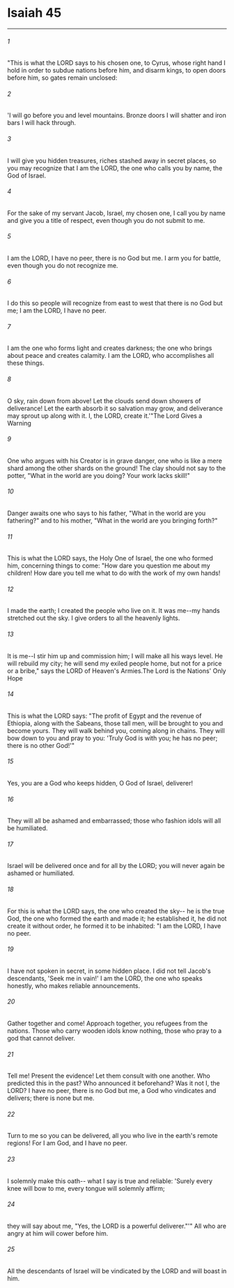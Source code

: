 # Isaiah 45
***



###### 1 
"This is what the LORD says to his chosen one, to Cyrus, whose right hand I hold in order to subdue nations before him, and disarm kings, to open doors before him, so gates remain unclosed: 

###### 2 
'I will go before you and level mountains. Bronze doors I will shatter and iron bars I will hack through. 

###### 3 
I will give you hidden treasures, riches stashed away in secret places, so you may recognize that I am the LORD, the one who calls you by name, the God of Israel. 

###### 4 
For the sake of my servant Jacob, Israel, my chosen one, I call you by name and give you a title of respect, even though you do not submit to me. 

###### 5 
I am the LORD, I have no peer, there is no God but me. I arm you for battle, even though you do not recognize me. 

###### 6 
I do this so people will recognize from east to west that there is no God but me; I am the LORD, I have no peer. 

###### 7 
I am the one who forms light and creates darkness; the one who brings about peace and creates calamity. I am the LORD, who accomplishes all these things. 

###### 8 
O sky, rain down from above! Let the clouds send down showers of deliverance! Let the earth absorb it so salvation may grow, and deliverance may sprout up along with it. I, the LORD, create it.'"The Lord Gives a Warning 

###### 9 
One who argues with his Creator is in grave danger, one who is like a mere shard among the other shards on the ground! The clay should not say to the potter, "What in the world are you doing? Your work lacks skill!" 

###### 10 
Danger awaits one who says to his father, "What in the world are you fathering?" and to his mother, "What in the world are you bringing forth?" 

###### 11 
This is what the LORD says, the Holy One of Israel, the one who formed him, concerning things to come: "How dare you question me about my children! How dare you tell me what to do with the work of my own hands! 

###### 12 
I made the earth; I created the people who live on it. It was me--my hands stretched out the sky. I give orders to all the heavenly lights. 

###### 13 
It is me--I stir him up and commission him; I will make all his ways level. He will rebuild my city; he will send my exiled people home, but not for a price or a bribe," says the LORD of Heaven's Armies.The Lord is the Nations' Only Hope 

###### 14 
This is what the LORD says: "The profit of Egypt and the revenue of Ethiopia, along with the Sabeans, those tall men, will be brought to you and become yours. They will walk behind you, coming along in chains. They will bow down to you and pray to you: 'Truly God is with you; he has no peer; there is no other God!'" 

###### 15 
Yes, you are a God who keeps hidden, O God of Israel, deliverer! 

###### 16 
They will all be ashamed and embarrassed; those who fashion idols will all be humiliated. 

###### 17 
Israel will be delivered once and for all by the LORD; you will never again be ashamed or humiliated. 

###### 18 
For this is what the LORD says, the one who created the sky-- he is the true God, the one who formed the earth and made it; he established it, he did not create it without order, he formed it to be inhabited: "I am the LORD, I have no peer. 

###### 19 
I have not spoken in secret, in some hidden place. I did not tell Jacob's descendants, 'Seek me in vain!' I am the LORD, the one who speaks honestly, who makes reliable announcements. 

###### 20 
Gather together and come! Approach together, you refugees from the nations. Those who carry wooden idols know nothing, those who pray to a god that cannot deliver. 

###### 21 
Tell me! Present the evidence! Let them consult with one another. Who predicted this in the past? Who announced it beforehand? Was it not I, the LORD? I have no peer, there is no God but me, a God who vindicates and delivers; there is none but me. 

###### 22 
Turn to me so you can be delivered, all you who live in the earth's remote regions! For I am God, and I have no peer. 

###### 23 
I solemnly make this oath-- what I say is true and reliable: 'Surely every knee will bow to me, every tongue will solemnly affirm; 

###### 24 
they will say about me, "Yes, the LORD is a powerful deliverer."'" All who are angry at him will cower before him. 

###### 25 
All the descendants of Israel will be vindicated by the LORD and will boast in him.
